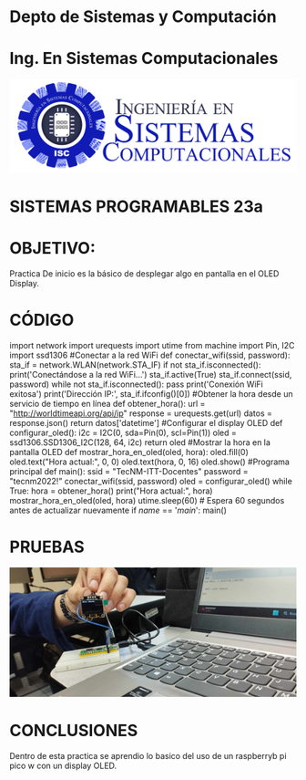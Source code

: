 # Depto de Sistemas y Computación
# Ing. En Sistemas Computacionales

![](Sistemas.png)

# SISTEMAS PROGRAMABLES 23a

# OBJETIVO:

Practica De inicio es la básico de desplegar algo en pantalla en el OLED Display.

# CÓDIGO

import network
import urequests
import utime
from machine import Pin, I2C
import ssd1306
#Conectar a la red WiFi
def conectar_wifi(ssid, password):
    sta_if = network.WLAN(network.STA_IF)
    if not sta_if.isconnected():
        print('Conectándose a la red WiFi...')
        sta_if.active(True)
        sta_if.connect(ssid, password)
        while not sta_if.isconnected():
            pass
    print('Conexión WiFi exitosa')
    print('Dirección IP:', sta_if.ifconfig()[0])
#Obtener la hora desde un servicio de tiempo en línea
def obtener_hora():
    url = "http://worldtimeapi.org/api/ip"
    response = urequests.get(url)
    datos = response.json()
    return datos['datetime']
#Configurar el display OLED
def configurar_oled():
    i2c = I2C(0, sda=Pin(0), scl=Pin(1))
    oled = ssd1306.SSD1306_I2C(128, 64, i2c)
    return oled
#Mostrar la hora en la pantalla OLED
def mostrar_hora_en_oled(oled, hora):
    oled.fill(0)
    oled.text("Hora actual:", 0, 0)
    oled.text(hora, 0, 16)
    oled.show()
#Programa principal
def main():
    ssid = "TecNM-ITT-Docentes"
    password = "tecnm2022!"
    conectar_wifi(ssid, password)
    oled = configurar_oled()
    while True:
        hora = obtener_hora()
        print("Hora actual:", hora)
        mostrar_hora_en_oled(oled, hora)
        utime.sleep(60)  # Espera 60 segundos antes de actualizar nuevamente
if _name_ == '_main_':
    main()


# PRUEBAS

![](P2_1_1.png)

# CONCLUSIONES

Dentro de esta practica se aprendio lo basico del uso de un raspberryb pi pico w con un display OLED.
